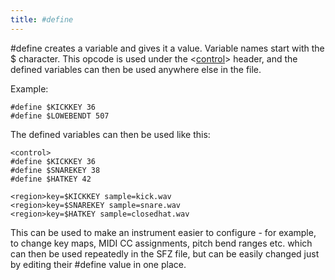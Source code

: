 ```yaml
---
title: #define
---
```

\#define creates a variable and gives it a value. Variable names start with
the $ character. This opcode is used under the <[control](/headers/control)> header,
and the defined variables can then be used anywhere else in the file.

Example:

```
#define $KICKKEY 36
#define $LOWEBENDT 507
```

The defined variables can then be used like this:

```
<control>
#define $KICKKEY 36
#define $SNAREKEY 38
#define $HATKEY 42

<region>key=$KICKKEY sample=kick.wav
<region>key=$SNAREKEY sample=snare.wav
<region>key=$HATKEY sample=closedhat.wav
```

This can be used to make an instrument easier to configure - for example, to
change key maps, MIDI CC assignments, pitch bend ranges etc. which can then be
used repeatedly in the SFZ file, but can be easily changed just by editing their
\#define value in one place.
